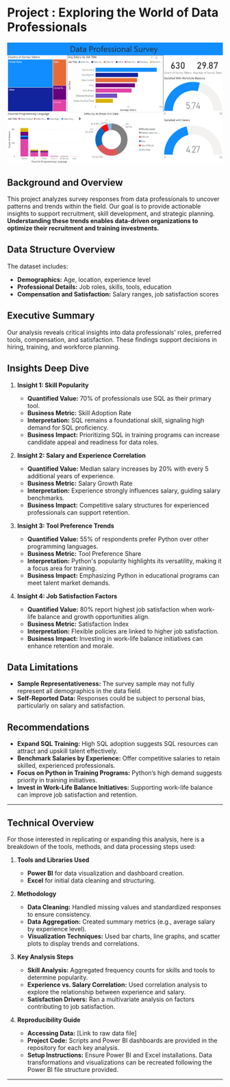 # Project : Exploring the World of Data Professionals
![Project Overview Graphic](https://github.com/PrathamAnalytics/Data-Professional-Survey-Power-BI-Project/blob/main/Image.png?raw=true)  
## Background and Overview
This project analyzes survey responses from data professionals to uncover patterns and trends within the field. Our goal is to provide actionable insights to support recruitment, skill development, and strategic planning. **Understanding these trends enables data-driven organizations to optimize their recruitment and training investments.**

## Data Structure Overview
The dataset includes:
- **Demographics:** Age, location, experience level
- **Professional Details:** Job roles, skills, tools, education
- **Compensation and Satisfaction:** Salary ranges, job satisfaction scores

## Executive Summary
Our analysis reveals critical insights into data professionals' roles, preferred tools, compensation, and satisfaction. These findings support decisions in hiring, training, and workforce planning.

## Insights Deep Dive

1. **Insight 1: Skill Popularity**   
   - **Quantified Value:** 70% of professionals use SQL as their primary tool.
   - **Business Metric:** Skill Adoption Rate
   - **Interpretation:** SQL remains a foundational skill, signaling high demand for SQL proficiency.
   - **Business Impact:** Prioritizing SQL in training programs can increase candidate appeal and readiness for data roles.

2. **Insight 2: Salary and Experience Correlation**   
   - **Quantified Value:** Median salary increases by 20% with every 5 additional years of experience.
   - **Business Metric:** Salary Growth Rate
   - **Interpretation:** Experience strongly influences salary, guiding salary benchmarks.
   - **Business Impact:** Competitive salary structures for experienced professionals can support retention.

3. **Insight 3: Tool Preference Trends**  
   - **Quantified Value:** 55% of respondents prefer Python over other programming languages.
   - **Business Metric:** Tool Preference Share
   - **Interpretation:** Python's popularity highlights its versatility, making it a focus area for training.
   - **Business Impact:** Emphasizing Python in educational programs can meet talent market demands.

4. **Insight 4: Job Satisfaction Factors**  
   - **Quantified Value:** 80% report highest job satisfaction when work-life balance and growth opportunities align.
   - **Business Metric:** Satisfaction Index
   - **Interpretation:** Flexible policies are linked to higher job satisfaction.
   - **Business Impact:** Investing in work-life balance initiatives can enhance retention and morale.

## Data Limitations
- **Sample Representativeness:** The survey sample may not fully represent all demographics in the data field.
- **Self-Reported Data:** Responses could be subject to personal bias, particularly on salary and satisfaction.

## Recommendations
- **Expand SQL Training:** High SQL adoption suggests SQL resources can attract and upskill talent effectively.
- **Benchmark Salaries by Experience:** Offer competitive salaries to retain skilled, experienced professionals.
- **Focus on Python in Training Programs:** Python’s high demand suggests priority in training initiatives.
- **Invest in Work-Life Balance Initiatives:** Supporting work-life balance can improve job satisfaction and retention.

---

## Technical Overview
For those interested in replicating or expanding this analysis, here is a breakdown of the tools, methods, and data processing steps used:

1. **Tools and Libraries Used**  
   - **Power BI** for data visualization and dashboard creation.
   - **Excel** for initial data cleaning and structuring.

2. **Methodology**
   - **Data Cleaning:** Handled missing values and standardized responses to ensure consistency.
   - **Data Aggregation:** Created summary metrics (e.g., average salary by experience level).
   - **Visualization Techniques:** Used bar charts, line graphs, and scatter plots to display trends and correlations.

3. **Key Analysis Steps**  
   - **Skill Analysis:** Aggregated frequency counts for skills and tools to determine popularity.
   - **Experience vs. Salary Correlation:** Used correlation analysis to explore the relationship between experience and salary.
   - **Satisfaction Drivers:** Ran a multivariate analysis on factors contributing to job satisfaction.

4. **Reproducibility Guide**
   - **Accessing Data:** [Link to raw data file]  
   - **Project Code:** Scripts and Power BI dashboards are provided in the repository for each key analysis.
   - **Setup Instructions:** Ensure Power BI and Excel installations. Data transformations and visualizations can be recreated following the Power BI file structure provided.

---

